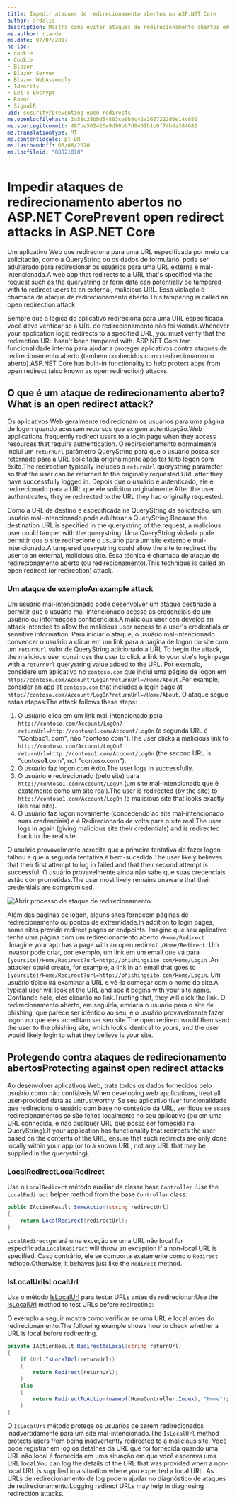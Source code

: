 ```yaml
---
title: Impedir ataques de redirecionamento abertos no ASP.NET Core
author: ardalis
description: Mostra como evitar ataques de redirecionamento abertos em um aplicativo ASP.NET Core
ms.author: riande
ms.date: 07/07/2017
no-loc:
- cookie
- Cookie
- Blazor
- Blazor Server
- Blazor WebAssembly
- Identity
- Let's Encrypt
- Razor
- SignalR
uid: security/preventing-open-redirects
ms.openlocfilehash: 3a58c25bbd54803ce0b8c42a2667222d6e14c050
ms.sourcegitcommit: 497be502426e9d90bb7d0401b1b9f74b6a384682
ms.translationtype: MT
ms.contentlocale: pt-BR
ms.lasthandoff: 08/08/2020
ms.locfileid: "88021010"
---
```

# <a name="prevent-open-redirect-attacks-in-aspnet-core"></a><span data-ttu-id="3893d-103">Impedir ataques de redirecionamento abertos no ASP.NET Core</span><span class="sxs-lookup"><span data-stu-id="3893d-103">Prevent open redirect attacks in ASP.NET Core</span></span>

<span data-ttu-id="3893d-104">Um aplicativo Web que redireciona para uma URL especificada por meio da solicitação, como a QueryString ou os dados de formulário, pode ser adulterado para redirecionar os usuários para uma URL externa e mal-intencionada.</span><span class="sxs-lookup"><span data-stu-id="3893d-104">A web app that redirects to a URL that's specified via the request such as the querystring or form data can potentially be tampered with to redirect users to an external, malicious URL.</span></span> <span data-ttu-id="3893d-105">Essa violação é chamada de ataque de redirecionamento aberto.</span><span class="sxs-lookup"><span data-stu-id="3893d-105">This tampering is called an open redirection attack.</span></span>

<span data-ttu-id="3893d-106">Sempre que a lógica do aplicativo redireciona para uma URL especificada, você deve verificar se a URL de redirecionamento não foi violada.</span><span class="sxs-lookup"><span data-stu-id="3893d-106">Whenever your application logic redirects to a specified URL, you must verify that the redirection URL hasn't been tampered with.</span></span> <span data-ttu-id="3893d-107">ASP.NET Core tem funcionalidade interna para ajudar a proteger aplicativos contra ataques de redirecionamento aberto (também conhecidos como redirecionamento aberto).</span><span class="sxs-lookup"><span data-stu-id="3893d-107">ASP.NET Core has built-in functionality to help protect apps from open redirect (also known as open redirection) attacks.</span></span>

## <a name="what-is-an-open-redirect-attack"></a><span data-ttu-id="3893d-108">O que é um ataque de redirecionamento aberto?</span><span class="sxs-lookup"><span data-stu-id="3893d-108">What is an open redirect attack?</span></span>

<span data-ttu-id="3893d-109">Os aplicativos Web geralmente redirecionam os usuários para uma página de logon quando acessam recursos que exigem autenticação.</span><span class="sxs-lookup"><span data-stu-id="3893d-109">Web applications frequently redirect users to a login page when they access resources that require authentication.</span></span> <span data-ttu-id="3893d-110">O redirecionamento normalmente inclui um `returnUrl` parâmetro QueryString para que o usuário possa ser retornado para a URL solicitada originalmente após ter feito logon com êxito.</span><span class="sxs-lookup"><span data-stu-id="3893d-110">The redirection typically includes a `returnUrl` querystring parameter so that the user can be returned to the originally requested URL after they have successfully logged in.</span></span> <span data-ttu-id="3893d-111">Depois que o usuário é autenticado, ele é redirecionado para a URL que ele solicitou originalmente.</span><span class="sxs-lookup"><span data-stu-id="3893d-111">After the user authenticates, they're redirected to the URL they had originally requested.</span></span>

<span data-ttu-id="3893d-112">Como a URL de destino é especificada na QueryString da solicitação, um usuário mal-intencionado pode adulterar a QueryString.</span><span class="sxs-lookup"><span data-stu-id="3893d-112">Because the destination URL is specified in the querystring of the request, a malicious user could tamper with the querystring.</span></span> <span data-ttu-id="3893d-113">Uma QueryString violada pode permitir que o site redirecione o usuário para um site externo e mal-intencionado.</span><span class="sxs-lookup"><span data-stu-id="3893d-113">A tampered querystring could allow the site to redirect the user to an external, malicious site.</span></span> <span data-ttu-id="3893d-114">Essa técnica é chamada de ataque de redirecionamento aberto (ou redirecionamento).</span><span class="sxs-lookup"><span data-stu-id="3893d-114">This technique is called an open redirect (or redirection) attack.</span></span>

### <a name="an-example-attack"></a><span data-ttu-id="3893d-115">Um ataque de exemplo</span><span class="sxs-lookup"><span data-stu-id="3893d-115">An example attack</span></span>

<span data-ttu-id="3893d-116">Um usuário mal-intencionado pode desenvolver um ataque destinado a permitir que o usuário mal-intencionado acesse as credenciais de um usuário ou informações confidenciais.</span><span class="sxs-lookup"><span data-stu-id="3893d-116">A malicious user can develop an attack intended to allow the malicious user access to a user's credentials or sensitive information.</span></span> <span data-ttu-id="3893d-117">Para iniciar o ataque, o usuário mal-intencionado convencer o usuário a clicar em um link para a página de logon do site com um `returnUrl` valor de QueryString adicionado à URL.</span><span class="sxs-lookup"><span data-stu-id="3893d-117">To begin the attack, the malicious user convinces the user to click a link to your site's login page with a `returnUrl` querystring value added to the URL.</span></span> <span data-ttu-id="3893d-118">Por exemplo, considere um aplicativo no `contoso.com` que inclui uma página de logon em `http://contoso.com/Account/LogOn?returnUrl=/Home/About` .</span><span class="sxs-lookup"><span data-stu-id="3893d-118">For example, consider an app at `contoso.com` that includes a login page at `http://contoso.com/Account/LogOn?returnUrl=/Home/About`.</span></span> <span data-ttu-id="3893d-119">O ataque segue estas etapas:</span><span class="sxs-lookup"><span data-stu-id="3893d-119">The attack follows these steps:</span></span>

1. <span data-ttu-id="3893d-120">O usuário clica em um link mal-intencionado para `http://contoso.com/Account/LogOn?returnUrl=http://contoso1.com/Account/LogOn` (a segunda URL é "Contoso**1**. com", não "contoso.com").</span><span class="sxs-lookup"><span data-stu-id="3893d-120">The user clicks a malicious link to `http://contoso.com/Account/LogOn?returnUrl=http://contoso1.com/Account/LogOn` (the second URL is "contoso**1**.com", not "contoso.com").</span></span>
2. <span data-ttu-id="3893d-121">O usuário faz logon com êxito.</span><span class="sxs-lookup"><span data-stu-id="3893d-121">The user logs in successfully.</span></span>
3. <span data-ttu-id="3893d-122">O usuário é redirecionado (pelo site) para `http://contoso1.com/Account/LogOn` (um site mal-intencionado que é exatamente como um site real).</span><span class="sxs-lookup"><span data-stu-id="3893d-122">The user is redirected (by the site) to `http://contoso1.com/Account/LogOn` (a malicious site that looks exactly like real site).</span></span>
4. <span data-ttu-id="3893d-123">O usuário faz logon novamente (concedendo ao site mal-intencionado suas credenciais) e é Redirecionado de volta para o site real.</span><span class="sxs-lookup"><span data-stu-id="3893d-123">The user logs in again (giving malicious site their credentials) and is redirected back to the real site.</span></span>

<span data-ttu-id="3893d-124">O usuário provavelmente acredita que a primeira tentativa de fazer logon falhou e que a segunda tentativa é bem-sucedida.</span><span class="sxs-lookup"><span data-stu-id="3893d-124">The user likely believes that their first attempt to log in failed and that their second attempt is successful.</span></span> <span data-ttu-id="3893d-125">O usuário provavelmente ainda não sabe que suas credenciais estão comprometidas.</span><span class="sxs-lookup"><span data-stu-id="3893d-125">The user most likely remains unaware that their credentials are compromised.</span></span>

![Abrir processo de ataque de redirecionamento](preventing-open-redirects/_static/open-redirection-attack-process.png)

<span data-ttu-id="3893d-127">Além das páginas de logon, alguns sites fornecem páginas de redirecionamento ou pontos de extremidade.</span><span class="sxs-lookup"><span data-stu-id="3893d-127">In addition to login pages, some sites provide redirect pages or endpoints.</span></span> <span data-ttu-id="3893d-128">Imagine que seu aplicativo tenha uma página com um redirecionamento aberto `/Home/Redirect` .</span><span class="sxs-lookup"><span data-stu-id="3893d-128">Imagine your app has a page with an open redirect, `/Home/Redirect`.</span></span> <span data-ttu-id="3893d-129">Um invasor pode criar, por exemplo, um link em um email que vá para `[yoursite]/Home/Redirect?url=http://phishingsite.com/Home/Login` .</span><span class="sxs-lookup"><span data-stu-id="3893d-129">An attacker could create, for example, a link in an email that goes to `[yoursite]/Home/Redirect?url=http://phishingsite.com/Home/Login`.</span></span> <span data-ttu-id="3893d-130">Um usuário típico irá examinar a URL e vê-la começar com o nome do site.</span><span class="sxs-lookup"><span data-stu-id="3893d-130">A typical user will look at the URL and see it begins with your site name.</span></span> <span data-ttu-id="3893d-131">Confiando nele, eles clicarão no link.</span><span class="sxs-lookup"><span data-stu-id="3893d-131">Trusting that, they will click the link.</span></span> <span data-ttu-id="3893d-132">O redirecionamento aberto, em seguida, enviaria o usuário para o site de phishing, que parece ser idêntico ao seu, e o usuário provavelmente fazer logon no que eles acreditam ser seu site.</span><span class="sxs-lookup"><span data-stu-id="3893d-132">The open redirect would then send the user to the phishing site, which looks identical to yours, and the user would likely login to what they believe is your site.</span></span>

## <a name="protecting-against-open-redirect-attacks"></a><span data-ttu-id="3893d-133">Protegendo contra ataques de redirecionamento abertos</span><span class="sxs-lookup"><span data-stu-id="3893d-133">Protecting against open redirect attacks</span></span>

<span data-ttu-id="3893d-134">Ao desenvolver aplicativos Web, trate todos os dados fornecidos pelo usuário como não confiáveis.</span><span class="sxs-lookup"><span data-stu-id="3893d-134">When developing web applications, treat all user-provided data as untrustworthy.</span></span> <span data-ttu-id="3893d-135">Se seu aplicativo tiver funcionalidade que redireciona o usuário com base no conteúdo da URL, verifique se esses redirecionamentos só são feitos localmente no seu aplicativo (ou em uma URL conhecida, e não qualquer URL que possa ser fornecida na QueryString).</span><span class="sxs-lookup"><span data-stu-id="3893d-135">If your application has functionality that redirects the user based on the contents of the URL,  ensure that such redirects are only done locally within your app (or to a known URL, not any URL that may be supplied in the querystring).</span></span>

### <a name="localredirect"></a><span data-ttu-id="3893d-136">LocalRedirect</span><span class="sxs-lookup"><span data-stu-id="3893d-136">LocalRedirect</span></span>

<span data-ttu-id="3893d-137">Use o `LocalRedirect` método auxiliar da classe base `Controller` :</span><span class="sxs-lookup"><span data-stu-id="3893d-137">Use the `LocalRedirect` helper method from the base `Controller` class:</span></span>

```csharp
public IActionResult SomeAction(string redirectUrl)
{
    return LocalRedirect(redirectUrl);
}
```

<span data-ttu-id="3893d-138">`LocalRedirect`gerará uma exceção se uma URL não local for especificada.</span><span class="sxs-lookup"><span data-stu-id="3893d-138">`LocalRedirect` will throw an exception if a non-local URL is specified.</span></span> <span data-ttu-id="3893d-139">Caso contrário, ele se comporta exatamente como o `Redirect` método.</span><span class="sxs-lookup"><span data-stu-id="3893d-139">Otherwise, it behaves just like the `Redirect` method.</span></span>

### <a name="islocalurl"></a><span data-ttu-id="3893d-140">IsLocalUrl</span><span class="sxs-lookup"><span data-stu-id="3893d-140">IsLocalUrl</span></span>

<span data-ttu-id="3893d-141">Use o método [IsLocalUrl](/dotnet/api/Microsoft.AspNetCore.Mvc.IUrlHelper.islocalurl#Microsoft_AspNetCore_Mvc_IUrlHelper_IsLocalUrl_System_String_) para testar URLs antes de redirecionar:</span><span class="sxs-lookup"><span data-stu-id="3893d-141">Use the [IsLocalUrl](/dotnet/api/Microsoft.AspNetCore.Mvc.IUrlHelper.islocalurl#Microsoft_AspNetCore_Mvc_IUrlHelper_IsLocalUrl_System_String_) method to test URLs before redirecting:</span></span>

<span data-ttu-id="3893d-142">O exemplo a seguir mostra como verificar se uma URL é local antes do redirecionamento.</span><span class="sxs-lookup"><span data-stu-id="3893d-142">The following example shows how to check whether a URL is local before redirecting.</span></span>

```csharp
private IActionResult RedirectToLocal(string returnUrl)
{
    if (Url.IsLocalUrl(returnUrl))
    {
        return Redirect(returnUrl);
    }
    else
    {
        return RedirectToAction(nameof(HomeController.Index), "Home");
    }
}
```

<span data-ttu-id="3893d-143">O `IsLocalUrl` método protege os usuários de serem redirecionados inadvertidamente para um site mal-intencionado.</span><span class="sxs-lookup"><span data-stu-id="3893d-143">The `IsLocalUrl` method protects users from being inadvertently redirected to a malicious site.</span></span> <span data-ttu-id="3893d-144">Você pode registrar em log os detalhes da URL que foi fornecida quando uma URL não local é fornecida em uma situação em que você esperava uma URL local.</span><span class="sxs-lookup"><span data-stu-id="3893d-144">You can log the details of the URL that was provided when a non-local URL is supplied in a situation where you expected a local URL.</span></span> <span data-ttu-id="3893d-145">As URLs de redirecionamento de log podem ajudar no diagnóstico de ataques de redirecionamento.</span><span class="sxs-lookup"><span data-stu-id="3893d-145">Logging redirect URLs may help in diagnosing redirection attacks.</span></span>
